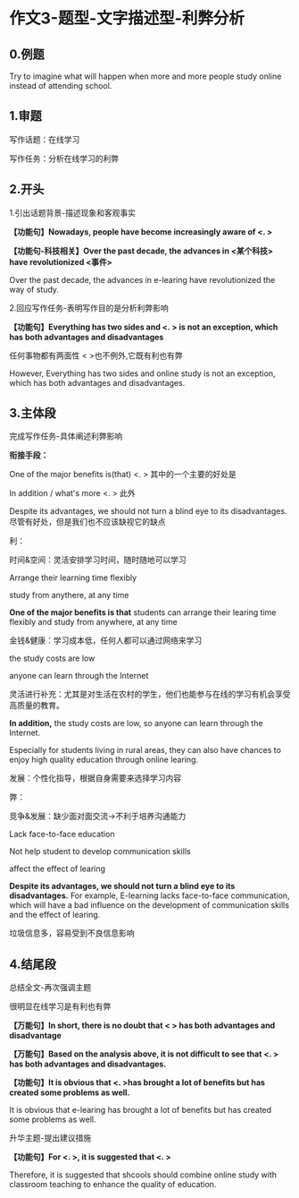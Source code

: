 # 作文3-题型-文字描述型-利弊分析

## 0.例题

Try to imagine what will happen when more and more people study online instead of attending school.



## 1.审题

写作话题：在线学习

写作任务：分析在线学习的利弊



## 2.开头

1.引出话题背景-描述现象和客观事实

**【功能句】Nowadays, people have become increasingly aware of <.    >**



**【功能句-科技相关】Over the past decade, the advances in <某个科技> have revolutionized <事件>**



Over the past decade, the advances in e-learing have revolutionized the way of study.



2.回应写作任务-表明写作目的是分析利弊影响

**【功能句】Everything has two sides and <. > is not an exception, which has both advantages and disadvantages**

任何事物都有两面性 < >也不例外,它既有利也有弊



However, Everything has two sides and online study is not an exception, which has both advantages and disadvantages.

## 3.主体段

完成写作任务-具体阐述利弊影响

**衔接手段：**

One of the major benefits is(that) <. > 其中的一个主要的好处是

In addition / what's more <. > 此外

Despite its advantages, we should not turn a blind eye to its disadvantages. 尽管有好处，但是我们也不应该缺视它的缺点







利：

时间&空间：灵活安排学习时间，随时随地可以学习

Arrange their learning time flexibly

study from anythere, at any time



**One of the major benefits is that** students can arrange their learing time flexibly and study from anywhere, at any time



金钱&健康：学习成本低，任何人都可以通过网络来学习

the study costs are low

anyone can learn through the Internet

灵活进行补充：尤其是对生活在农村的学生，他们也能参与在线的学习有机会享受高质量的教育。



**In addition,** the study costs are low, so anyone can learn through the Internet.

Especially for students living in rural areas, they can also have chances to enjoy high quality education through online learing.





发展：个性化指导，根据自身需要来选择学习内容



弊：

竞争&发展：缺少面对面交流->不利于培养沟通能力

Lack face-to-face education

Not help student to develop communication skills

affect the effect of learing



**Despite its advantages, we should not turn a blind eye to its disadvantages.** For example, E-learning lacks face-to-face communication, which will have a bad influence on the development of communication skills and the effect of learing.



垃圾信息多，容易受到不良信息影响





## 4.结尾段

总结全文-再次强调主题

很明显在线学习是有利也有弊

**【万能句】In short, there is no doubt that <   > has both advantages and disadvantage**

**【万能句】Based on the analysis above, it is not difficult to see that <.  > has both advantages and disadvantages.**



**【功能句】It is obvious that <. >has brought a lot of benefits but has created some problems as well.**

It is obvious that e-learing has brought a lot of benefits but has created some problems as well.



升华主题-提出建议措施

**【功能句】For <.  >, it is suggested that <.  >**

Therefore, it is suggested that shcools should combine online study with classroom teaching to enhance the quality of education.

